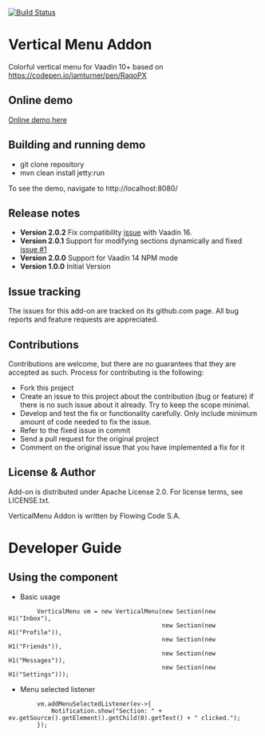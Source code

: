 [![Build Status](https://jenkins.flowingcode.com/job/VerticalMenu-addon/badge/icon)](https://jenkins.flowingcode.com/job/VerticalMenu-addon)

# Vertical Menu Addon

Colorful vertical menu for Vaadin 10+ based on https://codepen.io/iamturner/pen/RaqoPX

## Online demo

[Online demo here](http://addonsv14.flowingcode.com/vertical-menu)

## Building and running demo

- git clone repository
- mvn clean install jetty:run

To see the demo, navigate to http://localhost:8080/

## Release notes
- **Version 2.0.2** Fix compatibility [issue](https://github.com/FlowingCode/VerticalMenuAddon/issues/3) with Vaadin 16.
- **Version 2.0.1** Support for modifying sections dynamically and fixed [issue #1](https://github.com/FlowingCode/VerticalMenuAddon/issues/1)
- **Version 2.0.0** Support for Vaadin 14 NPM mode
- **Version 1.0.0** Initial Version

## Issue tracking

The issues for this add-on are tracked on its github.com page. All bug reports and feature requests are appreciated. 

## Contributions

Contributions are welcome, but there are no guarantees that they are accepted as such. Process for contributing is the following:

- Fork this project
- Create an issue to this project about the contribution (bug or feature) if there is no such issue about it already. Try to keep the scope minimal.
- Develop and test the fix or functionality carefully. Only include minimum amount of code needed to fix the issue.
- Refer to the fixed issue in commit
- Send a pull request for the original project
- Comment on the original issue that you have implemented a fix for it

## License & Author

Add-on is distributed under Apache License 2.0. For license terms, see LICENSE.txt.

VerticalMenu Addon is written by Flowing Code S.A.


# Developer Guide

## Using the component

- Basic usage
```
		VerticalMenu vm = new VerticalMenu(new Section(new H1("Inbox"),
										   new Section(new H1("Profile")),
										   new Section(new H1("Friends")),
										   new Section(new H1("Messages")),
										   new Section(new H1("Settings")));

```
- Menu selected listener
```
		vm.addMenuSelectedListener(ev->{
			Notification.show("Section: " + ev.getSource().getElement().getChild(0).getText() + " clicked.");
		});
```
